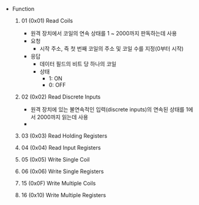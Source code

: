 - Function
	1)  01 (0x01) Read Coils
		- 원격 장치에서 코일의 연속 상태를 1 ~ 2000까지 판독하는데 사용
		- 요청 
			- 시작 주소, 즉 첫 번째 코일의 주소 및 코일 수를 지정(0부터 시작)
		- 응답 
			- 데이터 필드의 비트 당 하나의 코일
			- 상태
				- 1: ON
				- 0: OFF
			
	2)  02 (0x02) Read Discrete Inputs
		- 원격 장치에 있는 불연속적인 입력(discrete inputs)의 연속된 상태를 1에서 2000까지 읽는데 사용
		- 
	1)  03 (0x03) Read Holding Registers
	
	4)  04 (0x04) Read Input Registers
	
	5)  05 (0x05) Write Single Coil
	
	6)  06 (0x06) Write Single Registers
	
	7)  15 (0x0F) Write Multiple Coils
	
	8)  16 (0x10) Write Multiple Registers